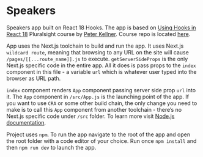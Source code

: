 # Speakers

Speakers app built on React 18 Hooks. The app is based on [Using Hooks in React 18](https://app.pluralsight.com/library/courses/react-18-using-hooks/table-of-contents) Pluralsight course by [Peter Kellner](https://app.pluralsight.com/profile/author/peter-kellner). Course repo is located [here](https://github.com/pkellner/pluralsight-using-hooks-in-react18).

App uses the Next.js toolchain to build and run the app. It uses Next.js `wildcard route`, meaning that browsing to any URL on the site will cause `/pages/[[...route_name]].js` to execute. `getServerSideProps` is the only Next.js specific code in the entire app. All it does is pass props to the `index` component in this file - a variable `url` which is whatever user typed into the browser as URL path. 

`index` component renders `App` component passing server side prop `url` into it. The `App` component in `/src/App.js` is the launching point of the app. If you want to use `CRA` or some other build chain, the only change you need to make is to call this `App` component from another toolchain - there’s no Next.js specific code under `/src` folder. To learn more visit [Node.js documentation](https://nextjs.org/docs/getting-started).

Project uses `npm`. To run the app navigate to the root of the app and open the root folder with a code editor of your choice. Run once `npm install` and then `npm run dev` to launch the app. 
